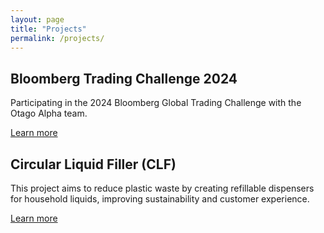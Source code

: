 ```yaml
---
layout: page
title: "Projects"
permalink: /projects/
---
```


<div class="projects-wrapper">

  <!-- Bloomberg Trading Challenge -->
  <div class="project-card">
    <h2>Bloomberg Trading Challenge 2024</h2>
    <p>
      Participating in the 2024 Bloomberg Global Trading Challenge with the Otago Alpha team.
    </p>
    <a href="/_posts/2024-10-08-Bloomberg-Trading-Challenge-2024.md" class="project-link">Learn more</a>
  </div>

  <!-- Circular Liquid Filler -->
  <div class="project-card">
    <h2>Circular Liquid Filler (CLF)</h2>
    <p>
      This project aims to reduce plastic waste by creating refillable dispensers for household liquids, improving sustainability and customer experience.
    </p>
    <a href="/projects/circular-liquid-filler" class="project-link">Learn more</a>
  </div>

</div>
